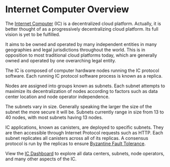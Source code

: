 # Internet Computer Overview

The [Internet Computer](https://internetcomputer.org/) (IC) is a decentralized cloud platform. Actually, it is better thought of as a progressively decentralizing cloud platform. Its full vision is yet to be fulfilled.

It aims to be owned and operated by many independent entities in many geographies and legal jurisdictions throughout the world. This is in opposition to most traditional cloud platforms today, which are generally owned and operated by one overarching legal entity.

The IC is composed of computer hardware nodes running the IC protocol software. Each running IC protocol software process is known as a replica.

Nodes are assigned into groups known as subnets. Each subnet attempts to maximize its decentralization of nodes according to factors such as data center location and node operator independence.

The subnets vary in size. Generally speaking the larger the size of the subnet the more secure it will be. Subnets currently range in size from 13 to 40 nodes, with most subnets having 13 nodes.

IC applications, known as canisters, are deployed to specific subnets. They are then accessible through Internet Protocol requests such as HTTP. Each subnet replicates all canisters across all of its replicas. A consensus protocol is run by the replicas to ensure [Byzantine Fault Tolerance](https://en.wikipedia.org/wiki/Byzantine_fault).

View the [IC Dashboard](https://dashboard.internetcomputer.org/subnets) to explore all data centers, subnets, node operators, and many other aspects of the IC.

